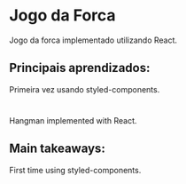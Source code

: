 # Jogo da Forca


Jogo da forca implementado utilizando React.

## Principais aprendizados:
Primeira vez usando styled-components.

#

Hangman implemented with React.

## Main takeaways:
First time using styled-components. 
